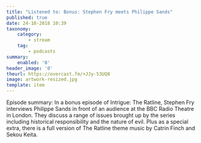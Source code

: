 ```yaml
---
title: "Listened to: Bonus: Stephen Fry meets Philippe Sands"
published: true
date: 24-10-2018 10:39
taxonomy:
    category:
        - stream
    tag:
        - podcasts
summary:
    enabled: '0'
header_image: '0'
theurl: https://overcast.fm/+JJy-53UQ8
image: artwork-resized.jpg
template: item
---
```

 
Episode summary: In a bonus episode of Intrigue: The Ratline, Stephen Fry interviews Philippe Sands in front of an audience at the BBC Radio Theatre in London. They discuss a range of issues brought up by the series including historical responsibility and the nature of evil. Plus as a special extra, there is a full version of The Ratline theme music by Catrin Finch and Sekou Keita.
